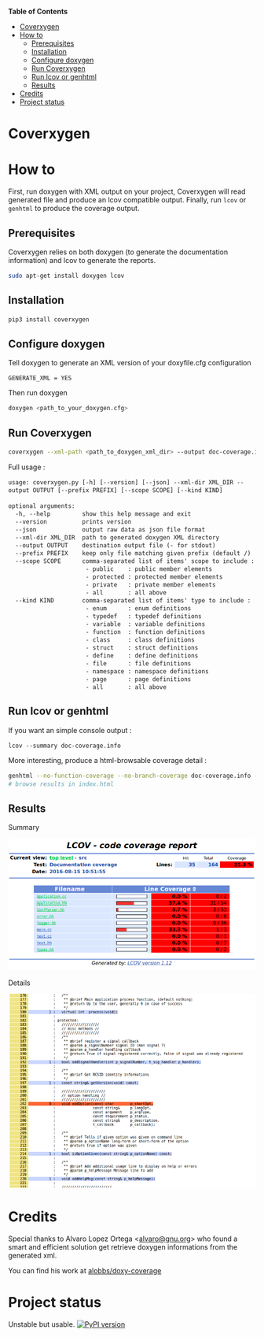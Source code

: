 <!-- markdown-toc start - Don't edit this section. Run M-x markdown-toc-generate-toc again -->
**Table of Contents**

- [Coverxygen](#coverxygen)
- [How to](#how-to)
    - [Prerequisites](#prerequisites)
    - [Installation](#installation)
    - [Configure doxygen](#configure-doxygen)
    - [Run Coverxygen](#run-coverxygen)
    - [Run lcov or genhtml](#run-lcov-or-genhtml)
    - [Results](#results)
- [Credits](#credits)
- [Project status](#project-status)

<!-- markdown-toc end -->

# Coverxygen


# How to

First, run doxygen with XML output on your project, Coverxygen will read generated file and produce an lcov compatible output.
Finally, run `lcov` or `genhtml` to produce the coverage output.

## Prerequisites

Coverxygen relies on both doxygen (to generate the documentation information) and lcov to generate the reports.
```bash
sudo apt-get install doxygen lcov
```

## Installation

```bash
pip3 install coverxygen
```

## Configure doxygen

Tell doxygen to generate an XML version of your doxyfile.cfg configuration
```
GENERATE_XML = YES
```

Then run doxygen
```bash
doxygen <path_to_your_doxygen.cfg>
```

## Run Coverxygen
```bash
coverxygen --xml-path <path_to_doxygen_xml_dir> --output doc-coverage.info
```

Full usage :
```
usage: coverxygen.py [-h] [--version] [--json] --xml-dir XML_DIR --output OUTPUT [--prefix PREFIX] [--scope SCOPE] [--kind KIND]

optional arguments:
  -h, --help         show this help message and exit
  --version          prints version
  --json             output raw data as json file format
  --xml-dir XML_DIR  path to generated doxygen XML directory
  --output OUTPUT    destination output file (- for stdout)
  --prefix PREFIX    keep only file matching given prefix (default /)
  --scope SCOPE      comma-separated list of items' scope to include :
                      - public    : public member elements
                      - protected : protected member elements
                      - private   : private member elements
                      - all       : all above
  --kind KIND        comma-separated list of items' type to include :
                      - enum      : enum definitions
                      - typedef   : typedef definitions
                      - variable  : variable definitions
                      - function  : function definitions
                      - class     : class definitions
                      - struct    : struct definitions
                      - define    : define definitions
                      - file      : file definitions
                      - namespace : namespace definitions
                      - page      : page definitions
                      - all       : all above
```

## Run lcov or genhtml

If you want an simple console output :
```
lcov --summary doc-coverage.info
```

More interesting, produce a html-browsable coverage detail :
```bash
genhtml --no-function-coverage --no-branch-coverage doc-coverage.info -o .
# browse results in index.html
```

## Results

Summary

![Summary](./docs/coverage-summary.png)

Details

![Details](./docs/coverage-details.png)

# Credits
Special thanks to Alvaro Lopez Ortega <[alvaro@gnu.org](mailto:alvaro@gnu.org)> who found a smart and efficient solution get retrieve doxygen informations from the generated xml.

You can find his work at [alobbs/doxy-coverage](https://github.com/alobbs/doxy-coverage)


# Project status

Unstable but usable.
[![PyPI version](https://badge.fury.io/py/coverxygen.svg)](https://badge.fury.io/py/coverxygen)


<!--  LocalWords:  doxyfile cfg xml alobbs doxy -->
<!-- Local Variables: -->
<!-- ispell-local-dictionary: "american" -->
<!-- End: -->
